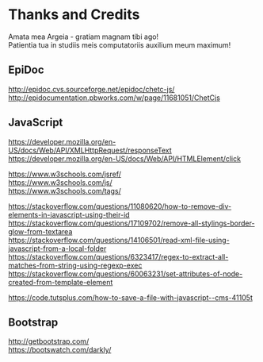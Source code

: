 # Thanks and Credits

Amata mea Argeia - gratiam magnam tibi ago!  
Patientia tua in studiis meis computatoriis auxilium meum maximum!  

## EpiDoc

http://epidoc.cvs.sourceforge.net/epidoc/chetc-js/  
http://epidocumentation.pbworks.com/w/page/11681051/ChetCjs  

## JavaScript

https://developer.mozilla.org/en-US/docs/Web/API/XMLHttpRequest/responseText  
https://developer.mozilla.org/en-US/docs/Web/API/HTMLElement/click  

https://www.w3schools.com/jsref/  
https://www.w3schools.com/js/  
https://www.w3schools.com/tags/  

https://stackoverflow.com/questions/11080620/how-to-remove-div-elements-in-javascript-using-their-id  
https://stackoverflow.com/questions/17109702/remove-all-stylings-border-glow-from-textarea  
https://stackoverflow.com/questions/14106501/read-xml-file-using-javascript-from-a-local-folder  
https://stackoverflow.com/questions/6323417/regex-to-extract-all-matches-from-string-using-regexp-exec  
https://stackoverflow.com/questions/60063231/set-attributes-of-node-created-from-template-element  

https://code.tutsplus.com/how-to-save-a-file-with-javascript--cms-41105t  

## Bootstrap

http://getbootstrap.com/  
https://bootswatch.com/darkly/  
